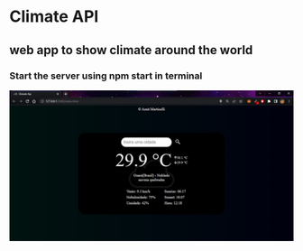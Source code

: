 # Climate API

## web app to show climate around the world

### Start the server using npm start in terminal

![](screenshot.jpg)